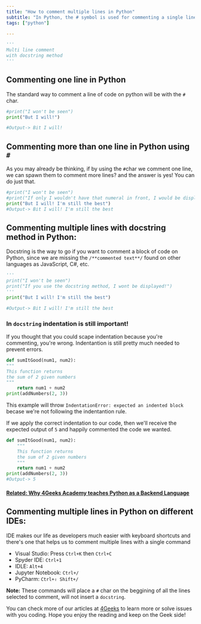 ```yaml
---
title: "How to comment multiple lines in Python"
subtitle: "In Python, the # symbol is used for commenting a single line of code. It´s possible to use this character to comment multiple lines, but you'll need to put one by one. If we want to comment multiple lines in a more simple way, then we use the 'docstring' method."
tags: ["python"]

---
```


```python
'''
Multi line comment 
with docstring method
'''
```

## Commenting one line in Python

The standard way to comment a line of code on python will be with the `#` char. 

```python
#print("I won't be seen")
print("But I will!")

#Output-> Bit I will!
```

## Commenting more than one line in Python using `#`

As you may already be thinking, if by using the `#`char we comment one line, we can spawn them to comment more lines? and the answer is yes! You can do just that.

```python
#print("I won't be seen")
#print("If only I wouldn't have that numeral in front, I would be displayed")
print("But I will! I'm still the best")
#Output-> Bit I will! I'm still the best
```

## Commenting multiple lines with docstring method in Python:

Docstring is the way to go if you want to comment a block of code on Python, since we are missing the `/**commented text**/` found on other languages as JavaScript, C#, etc.

```python
'''
print("I won't be seen")
print("If you use the docstring method, I wont be displayed!")
'''
print("But I will! I'm still the best")

#Output-> Bit I will! I'm still the best
```

### In `docstring` indentation is still important!

If you thought that you could scape indentation because you're commenting, you're wrong. Indentantion is still pretty much needed to prevent errors.

```python
def sumItGood(num1, num2):
"""
This function returns
the sum of 2 given numbers
"""
    return num1 + num2
print(addNumbers(2, 3))
```
This example will throw `IndentationError: expected an indented block` becase we're not following the indentantion rule.

If we apply the correct indentation to our code, then we'll receive the expected output of `5` and happily commented the code we wanted.

```python
def sumItGood(num1, num2):
	"""
	This function returns
	the sum of 2 given numbers
	"""
    return num1 + num2
print(addNumbers(2, 3))
#Output-> 5
```

#### [**Related: Why 4Geeks Academy teaches Python as a Backend Language**](https://4geeksacademy.com/us/python-bootcamp/why-we-teach-python-4geeks)

## Commenting multiple lines in Python on different IDEs:

IDE makes our life as developers much easier with keyboard shortcuts and there's one that helps us to comment multiple lines with a single command

- Visual Studio: Press `Ctrl+K` then `Ctrl+C`
- Spyder IDE: `Ctrl+1`
- IDLE: `Alt+4`
- Jupyter Notebook: `Ctrl+/`
- PyCharm: `Ctrl+⇧ Shift+/`

**Note:** These commands will place a `#` char on the beggining of all the lines selected to comment, will not insert a `docstring`.

You can check more of our articles at [4Geeks](4geeks.com) to learn more or solve issues with you coding. Hope you enjoy the reading and keep on the Geek side!